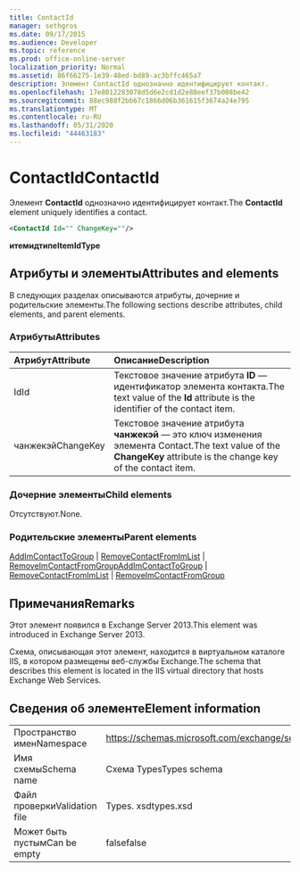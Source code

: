 ```yaml
---
title: ContactId
manager: sethgros
ms.date: 09/17/2015
ms.audience: Developer
ms.topic: reference
ms.prod: office-online-server
localization_priority: Normal
ms.assetid: 86f66275-1e39-48ed-bd89-ac3bffc465a7
description: Элемент ContactId однозначно идентифицирует контакт.
ms.openlocfilehash: 17e8012283078d5d6e2cd1d2e88eef37b008be42
ms.sourcegitcommit: 88ec988f2bb67c1866d06b361615f3674a24e795
ms.translationtype: MT
ms.contentlocale: ru-RU
ms.lasthandoff: 05/31/2020
ms.locfileid: "44463183"
---
```

# <a name="contactid"></a><span data-ttu-id="0b479-103">ContactId</span><span class="sxs-lookup"><span data-stu-id="0b479-103">ContactId</span></span>

<span data-ttu-id="0b479-104">Элемент **ContactId** однозначно идентифицирует контакт.</span><span class="sxs-lookup"><span data-stu-id="0b479-104">The **ContactId** element uniquely identifies a contact.</span></span> 
  
```XML
<ContactId Id="" ChangeKey=""/>
```

 <span data-ttu-id="0b479-105">**итемидтипе**</span><span class="sxs-lookup"><span data-stu-id="0b479-105">**ItemIdType**</span></span>
## <a name="attributes-and-elements"></a><span data-ttu-id="0b479-106">Атрибуты и элементы</span><span class="sxs-lookup"><span data-stu-id="0b479-106">Attributes and elements</span></span>

<span data-ttu-id="0b479-107">В следующих разделах описываются атрибуты, дочерние и родительские элементы.</span><span class="sxs-lookup"><span data-stu-id="0b479-107">The following sections describe attributes, child elements, and parent elements.</span></span>
  
### <a name="attributes"></a><span data-ttu-id="0b479-108">Атрибуты</span><span class="sxs-lookup"><span data-stu-id="0b479-108">Attributes</span></span>

|<span data-ttu-id="0b479-109">**Атрибут**</span><span class="sxs-lookup"><span data-stu-id="0b479-109">**Attribute**</span></span>|<span data-ttu-id="0b479-110">**Описание**</span><span class="sxs-lookup"><span data-stu-id="0b479-110">**Description**</span></span>|
|:-----|:-----|
|<span data-ttu-id="0b479-111">Id</span><span class="sxs-lookup"><span data-stu-id="0b479-111">Id</span></span>  <br/> |<span data-ttu-id="0b479-112">Текстовое значение атрибута **ID** — идентификатор элемента контакта.</span><span class="sxs-lookup"><span data-stu-id="0b479-112">The text value of the **Id** attribute is the identifier of the contact item.</span></span>  <br/> |
|<span data-ttu-id="0b479-113">чанжекэй</span><span class="sxs-lookup"><span data-stu-id="0b479-113">ChangeKey</span></span>  <br/> |<span data-ttu-id="0b479-114">Текстовое значение атрибута **чанжекэй** — это ключ изменения элемента Contact.</span><span class="sxs-lookup"><span data-stu-id="0b479-114">The text value of the **ChangeKey** attribute is the change key of the contact item.</span></span>  <br/> |
   
### <a name="child-elements"></a><span data-ttu-id="0b479-115">Дочерние элементы</span><span class="sxs-lookup"><span data-stu-id="0b479-115">Child elements</span></span>

<span data-ttu-id="0b479-116">Отсутствуют.</span><span class="sxs-lookup"><span data-stu-id="0b479-116">None.</span></span>
  
### <a name="parent-elements"></a><span data-ttu-id="0b479-117">Родительские элементы</span><span class="sxs-lookup"><span data-stu-id="0b479-117">Parent elements</span></span>

<span data-ttu-id="0b479-118">[AddImContactToGroup](addimcontacttogroup.md)  |  [RemoveContactFromImList](removecontactfromimlist.md)  |  [RemoveImContactFromGroup](removeimcontactfromgroup.md)</span><span class="sxs-lookup"><span data-stu-id="0b479-118">[AddImContactToGroup](addimcontacttogroup.md) | [RemoveContactFromImList](removecontactfromimlist.md) | [RemoveImContactFromGroup](removeimcontactfromgroup.md)</span></span>
  
## <a name="remarks"></a><span data-ttu-id="0b479-119">Примечания</span><span class="sxs-lookup"><span data-stu-id="0b479-119">Remarks</span></span>

<span data-ttu-id="0b479-120">Этот элемент появился в Exchange Server 2013.</span><span class="sxs-lookup"><span data-stu-id="0b479-120">This element was introduced in Exchange Server 2013.</span></span>
  
<span data-ttu-id="0b479-121">Схема, описывающая этот элемент, находится в виртуальном каталоге IIS, в котором размещены веб-службы Exchange.</span><span class="sxs-lookup"><span data-stu-id="0b479-121">The schema that describes this element is located in the IIS virtual directory that hosts Exchange Web Services.</span></span>
  
## <a name="element-information"></a><span data-ttu-id="0b479-122">Сведения об элементе</span><span class="sxs-lookup"><span data-stu-id="0b479-122">Element information</span></span>

|||
|:-----|:-----|
|<span data-ttu-id="0b479-123">Пространство имен</span><span class="sxs-lookup"><span data-stu-id="0b479-123">Namespace</span></span>  <br/> |https://schemas.microsoft.com/exchange/services/2006/types  <br/> |
|<span data-ttu-id="0b479-124">Имя схемы</span><span class="sxs-lookup"><span data-stu-id="0b479-124">Schema name</span></span>  <br/> |<span data-ttu-id="0b479-125">Схема Types</span><span class="sxs-lookup"><span data-stu-id="0b479-125">Types schema</span></span>  <br/> |
|<span data-ttu-id="0b479-126">Файл проверки</span><span class="sxs-lookup"><span data-stu-id="0b479-126">Validation file</span></span>  <br/> |<span data-ttu-id="0b479-127">Types. xsd</span><span class="sxs-lookup"><span data-stu-id="0b479-127">types.xsd</span></span>  <br/> |
|<span data-ttu-id="0b479-128">Может быть пустым</span><span class="sxs-lookup"><span data-stu-id="0b479-128">Can be empty</span></span>  <br/> |<span data-ttu-id="0b479-129">false</span><span class="sxs-lookup"><span data-stu-id="0b479-129">false</span></span>  <br/> |
   

